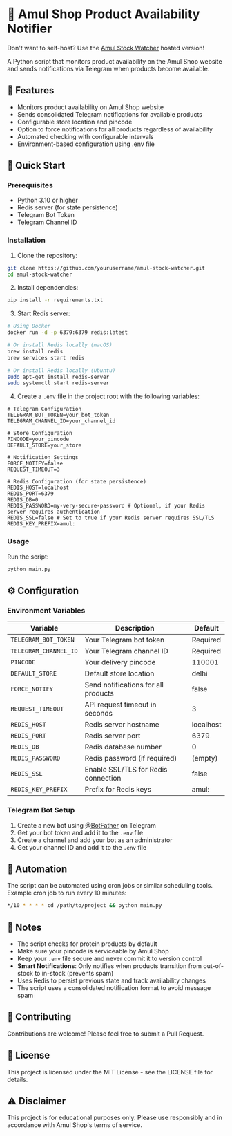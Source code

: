 # 🛒 Amul Shop Product Availability Notifier

Don't want to self-host? Use the [Amul Stock Watcher](https://t.me/amul_notify) hosted version!

A Python script that monitors product availability on the Amul Shop website and sends notifications via Telegram when products become available.

## 🌟 Features

- Monitors product availability on Amul Shop website
- Sends consolidated Telegram notifications for available products
- Configurable store location and pincode
- Option to force notifications for all products regardless of availability
- Automated checking with configurable intervals
- Environment-based configuration using .env file

## 🚀 Quick Start

### Prerequisites

- Python 3.10 or higher
- Redis server (for state persistence)
- Telegram Bot Token
- Telegram Channel ID

### Installation

1. Clone the repository:
```bash
git clone https://github.com/yourusername/amul-stock-watcher.git
cd amul-stock-watcher
```

2. Install dependencies:
```bash
pip install -r requirements.txt
```

3. Start Redis server:
```bash
# Using Docker
docker run -d -p 6379:6379 redis:latest

# Or install Redis locally (macOS)
brew install redis
brew services start redis

# Or install Redis locally (Ubuntu)
sudo apt-get install redis-server
sudo systemctl start redis-server
```

4. Create a `.env` file in the project root with the following variables:
```env
# Telegram Configuration
TELEGRAM_BOT_TOKEN=your_bot_token
TELEGRAM_CHANNEL_ID=your_channel_id

# Store Configuration
PINCODE=your_pincode
DEFAULT_STORE=your_store

# Notification Settings
FORCE_NOTIFY=false
REQUEST_TIMEOUT=3

# Redis Configuration (for state persistence)
REDIS_HOST=localhost
REDIS_PORT=6379
REDIS_DB=0
REDIS_PASSWORD=my-very-secure-password # Optional, if your Redis server requires authentication
REDIS_SSL=false # Set to true if your Redis server requires SSL/TLS
REDIS_KEY_PREFIX=amul:
```

### Usage

Run the script:
```bash
python main.py
```

## ⚙️ Configuration

### Environment Variables

| Variable              | Description                         | Default   |
|-----------------------|-------------------------------------|-----------|
| `TELEGRAM_BOT_TOKEN`  | Your Telegram bot token             | Required  |
| `TELEGRAM_CHANNEL_ID` | Your Telegram channel ID            | Required  |
| `PINCODE`             | Your delivery pincode               | 110001  |
| `DEFAULT_STORE`       | Default store location              | delhi  |
| `FORCE_NOTIFY`        | Send notifications for all products | false     |
| `REQUEST_TIMEOUT`     | API request timeout in seconds      | 3         |
| `REDIS_HOST`          | Redis server hostname               | localhost |
| `REDIS_PORT`          | Redis server port                   | 6379      |
| `REDIS_DB`            | Redis database number               | 0         |
| `REDIS_PASSWORD`      | Redis password (if required)        | (empty)   |
| `REDIS_SSL`           | Enable SSL/TLS for Redis connection | false     |
| `REDIS_KEY_PREFIX`    | Prefix for Redis keys               | amul:     |

### Telegram Bot Setup

1. Create a new bot using [@BotFather](https://t.me/botfather) on Telegram
2. Get your bot token and add it to the `.env` file
3. Create a channel and add your bot as an administrator
4. Get your channel ID and add it to the `.env` file

## 🔄 Automation

The script can be automated using cron jobs or similar scheduling tools. Example cron job to run every 10 minutes:

```bash
*/10 * * * * cd /path/to/project && python main.py
```

## 📝 Notes

- The script checks for protein products by default
- Make sure your pincode is serviceable by Amul Shop
- Keep your `.env` file secure and never commit it to version control
- **Smart Notifications**: Only notifies when products transition from out-of-stock to in-stock (prevents spam)
- Uses Redis to persist previous state and track availability changes
- The script uses a consolidated notification format to avoid message spam

## 🤝 Contributing

Contributions are welcome! Please feel free to submit a Pull Request.

## 📄 License

This project is licensed under the MIT License - see the LICENSE file for details.

## ⚠️ Disclaimer

This project is for educational purposes only. Please use responsibly and in accordance with Amul Shop's terms of service.
